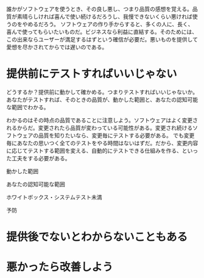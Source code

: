 誰かがソフトウェアを使うとき、その良し悪し、つまり品質の感想を覚える。品質が素晴らしければ喜んで使い続けるだろうし、我慢できないくらい悪ければ使うのをやめるだろう。
ソフトウェアの作り手からすると、多くの人に、長く、喜んで使ってもらいたいものだ。ビジネスなら利益に直結する。そのためには、この出来ならユーザーが満足するはずという確信が必要だ。悪いものを提供して愛想を尽かされてからでは遅いのである。
# 提供前にテストすればいいじゃない
どうするか？提供前に動かして確かめる。つまりテストすればいいじゃないか。
あなたがテストすれば、そのときの品質が、動かした範囲と、あなたの認知可能な範囲でわかる。

わかるのはその時点の品質であることに注意しよう。ソフトウェアはよく変更されるからだ。変更されたら品質が変わっている可能性がある。変更され続けるソフトウェアの品質を知りたいなら、変更毎にテストする必要がある。
でも変更毎にあなたの思いつく全てのテストをやる時間はないはずだ。だから、変更内容に応じてテストする範囲を変える、自動的にテストできる仕組みを作る、といった工夫をする必要がある。

動かした範囲

あなたの認知可能な範囲

ホワイトボックス・システムテスト未満

予防

# 提供後でないとわからないこともある


# 悪かったら改善しよう